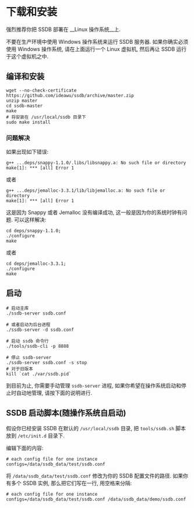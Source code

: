 # 下载和安装

强烈推荐你把 SSDB 部署在 __Linux 操作系统__上.

<div class="alert alert-warning">
不要在生产环境中使用 Windows 操作系统来运行 SSDB 服务器. 如果你确实必须使用 Windows 操作系统, 请在上面运行一个 Linux 虚拟机, 然后再让 SSDB 运行于这个虚拟机之中.
</div>

## 编译和安装

	wget --no-check-certificate https://github.com/ideawu/ssdb/archive/master.zip
	unzip master
	cd ssdb-master
	make
	# 将安装在 /usr/local/ssdb 目录下
	sudo make install

### 问题解决

如果出现如下错误:

	g++ ...deps/snappy-1.1.0/.libs/libsnappy.a: No such file or directory
	make[1]: *** [all] Error 1

或者

	g++ ...deps/jemalloc-3.3.1/lib/libjemalloc.a: No such file or directory
	make[1]: *** [all] Error 1

这是因为 Snappy 或者 Jemalloc 没有编译成功, 这一般是因为你的系统时钟有问题. 可以这样解决:

    cd deps/snappy-1.1.0;
	./configure
	make

或者

    cd deps/jemalloc-3.3.1;
	./configure
	make

## 启动

	# 启动主库
	./ssdb-server ssdb.conf
	
	# 或者启动为后台进程
	./ssdb-server -d ssdb.conf
	
	# 启动 ssdb 命令行
	./tools/ssdb-cli -p 8888
	
	# 停止 ssdb-server
	./ssdb-server ssdb.conf -s stop
	# 对于旧版本
	kill `cat ./var/ssdb.pid`

到目前为止, 你需要手动管理 ```ssdb-server``` 进程, 如果你希望在操作系统启动和停止时自动地管理, 请按下面的说明进行.

## SSDB 启动脚本(随操作系统自启动)

假设你已经安装 SSDB 在默认的 ```/usr/local/ssdb``` 目录, 把 ```tools/ssdb.sh``` 脚本放到 ```/etc/init.d``` 目录下.

编辑下面的内容:

	# each config file for one instance
	configs=/data/ssdb_data/test/ssdb.conf

将 ```/data/ssdb_data/test/ssdb.conf``` 修改为你的 SSDB 配置文件的路径. 如果你有多个 SSDB 实例, 那么把它们写在一行, 用空格来分隔:

	# each config file for one instance
	configs=/data/ssdb_data/test/ssdb.conf /data/ssdb_data/demo/ssdb.conf
